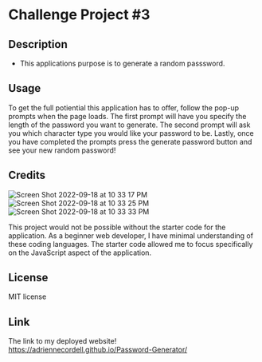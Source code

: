 # Challenge Project #3

## Description
- This applications purpose is to generate a random passsword. 

## Usage
To get the full potiential this application has to offer, follow the pop-up prompts when the page loads. The first prompt will have you specify the length of the password you want to generate. The second prompt will ask you which character type you would like your password to be. Lastly, once you have completed the prompts press the generate password button and see your new random password! 




## Credits
![Screen Shot 2022-09-18 at 10 33 17 PM](https://user-images.githubusercontent.com/110563204/190945963-8560e132-1056-498e-ab08-d3adfcf5b721.jpeg)
![Screen Shot 2022-09-18 at 10 33 25 PM](https://user-images.githubusercontent.com/110563204/190945987-50816d7d-b4a1-417c-a3c9-91c7f04f2c15.jpeg)
![Screen Shot 2022-09-18 at 10 33 33 PM](https://user-images.githubusercontent.com/110563204/190946011-35177ff0-9d02-458d-a7fa-362f11ca3b0e.jpeg)


This project would not be possible without the starter code for the application. As a beginner web developer, I have minimal understanding of these coding languages. The starter code allowed me to focus specifically on the JavaScript aspect of the application.


## License

MIT license 

## Link
The link to my deployed website!
https://adriennecordell.github.io/Password-Generator/
